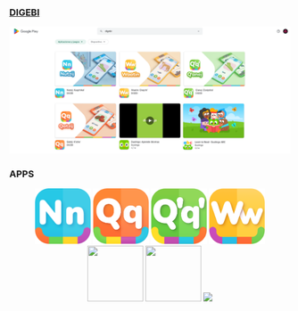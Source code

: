 <!-- ### [DIGEIB](https://digebi.mineduc.gob.gt/digebi) -->
### [DIGEBI](https://digebi.mineduc.gob.gt/digebi)

[![Google Play](https://github.com/digebi/digebi/blob/main/assets/google_play.png)](https://play.google.com/store/apps/dev?id=5097635624942673284)

### APPS

<p align="center">
<img src="https://github.com/digebi/digebi/blob/main/assets/Nutzij.png" width="100" height="100" href="https://play.google.com/store/apps/details?id=gt.gob.mineduc.digebi.nutzij" target="_blank">
<img src="https://github.com/digebi/digebi/blob/main/assets/Qatzij.png" width="100" height="100" href="https://play.google.com/store/apps/details?id=gt.gob.mineduc.digebi.qatzij" target="_blank">
<img src="https://github.com/digebi/digebi/blob/main/assets/Qanej.png" width="100" height="100" href="https://play.google.com/store/apps/details?id=gt.gob.mineduc.digebi.qanej" target="_blank">
<img src="https://github.com/digebi/digebi/blob/main/assets/Waatin.png" width="100" height="100" href="https://play.google.com/store/apps/details?id=gt.gob.mineduc.digebi.waatin" target="_blank">
<img src="https://github.com/digebi/digebi/blob/main/assets/Qyolbil.png" width="100" height="100" href="https://play.google.com/store/apps/details?id=gt.gob.mineduc.digebi.qyolbil" target="_blank">
<img src="https://github.com/digebi/digebi/blob/main/assets/Tzijobal.png" width="100" height="100" href="https://play.google.com/store/apps/details?id=gt.gob.mineduc.digebi.tzijobal" target="_blank">

<a href="https://play.google.com/store/apps/details?id=gt.gob.mineduc.digebi.tzijobal" target="_blank">
  <img width="100" src="https://github.com/digebi/digebi/blob/main/assets/Tzijobal.png" />
</a>

</p>
